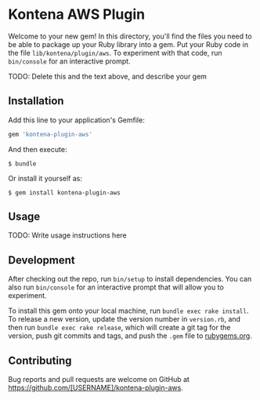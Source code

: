 # Kontena AWS Plugin

Welcome to your new gem! In this directory, you'll find the files you need to be able to package up your Ruby library into a gem. Put your Ruby code in the file `lib/kontena/plugin/aws`. To experiment with that code, run `bin/console` for an interactive prompt.

TODO: Delete this and the text above, and describe your gem

## Installation

Add this line to your application's Gemfile:

```ruby
gem 'kontena-plugin-aws'
```

And then execute:

    $ bundle

Or install it yourself as:

    $ gem install kontena-plugin-aws

## Usage

TODO: Write usage instructions here

## Development

After checking out the repo, run `bin/setup` to install dependencies. You can also run `bin/console` for an interactive prompt that will allow you to experiment.

To install this gem onto your local machine, run `bundle exec rake install`. To release a new version, update the version number in `version.rb`, and then run `bundle exec rake release`, which will create a git tag for the version, push git commits and tags, and push the `.gem` file to [rubygems.org](https://rubygems.org).

## Contributing

Bug reports and pull requests are welcome on GitHub at https://github.com/[USERNAME]/kontena-plugin-aws.
